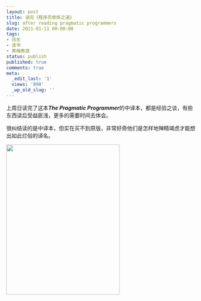```yaml
---
layout: post
title: 读完《程序员修炼之道》
slug: after reading pragmatic programmers
date: 2011-01-11 00:00:00
tags:
- 日志
- 读书
- 青梅煮酒
status: publish
published: true
comments: true
meta:
  _edit_last: '1'
  views: '898'
  _wp_old_slug: ''
---
```

上周日读完了这本<strong><em>The Pragmatic Programmer</em></strong>的中译本，都是经验之谈，有些东西读后受益匪浅，更多的需要时间去体会。

很纠结读的是中译本，但实在买不到原版，非常好奇他们是怎样地殚精竭虑才能想出如此烂俗的译名。

<a href="http://picasaweb.google.com/lh/photo/jtr_krg4zxuQ2SjAY6_msw?feat=embedwebsite"><img src="http://lh4.ggpht.com/_ceUJ_lBTHzc/TSxhb6t4awI/AAAAAAAABiQ/YDce_zvQreQ/s400/%E7%A8%8B%E5%BA%8F%E5%91%98%E4%BF%AE%E7%82%BC%E4%B9%8B%E9%81%93_crop1.jpg" height="400" width="302" /></a>
